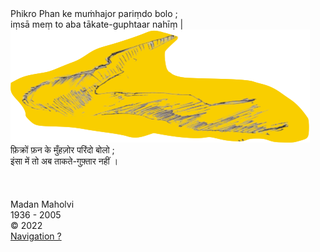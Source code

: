 <div class="cover-medium">
  <div class="centered">
  Phikro Phan ke muṁhajor pariṃdo bolo ;<br>
  iṃsā meṃ to aba tākate-guphtaar nahīṃ |<br>
  </div>
</div>
<div class="centered">
    <img src="./rtmTitle.png" alt="ganesay namh" class="responsive">
</div>

<div class="cover-medium">
  <div class="centered">
  फ़िक्रों फ़न के मुँहज़ोर परिंदो बोलो ; <br>
  इंसा में तो अब ताकते-गुफ़्तार नहीं । <br>
  <br> 
  <br> 
  </div>
</div>
  <br>
<div class="cover-huge">Madan Maholvi</div>
<div class="cover-small">1936 - 2005</div>
<div class="cover-small">&copy; 2022</div>
<div class="cover-small">
  <div class="centered">
      <a href="https://poems.shutri.com/how.html">Navigation ? </a>
  </div>
</div>
